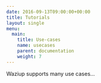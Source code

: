 ```yaml
---
date: 2016-09-13T09:00:00+00:00
title: Tutorials
layout: single
menu:
  main:
    title: Use-cases
    name: usecases
    parent: documentation
    weight: 7
---
```


Waziup supports many use cases...


